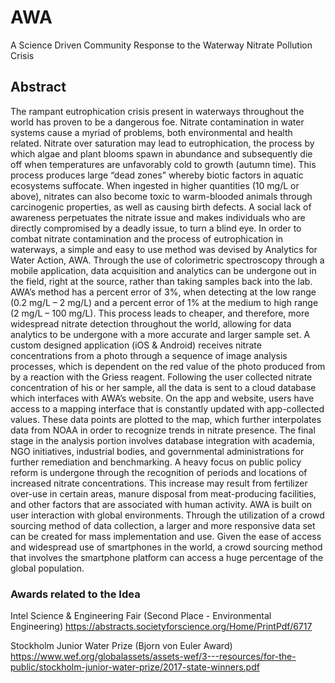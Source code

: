 # AWA
A Science Driven Community Response to the Waterway Nitrate Pollution Crisis

## Abstract

The rampant eutrophication crisis present in waterways throughout the world has proven to be a dangerous foe. Nitrate contamination in water systems cause a myriad of problems, both environmental and health related. Nitrate over saturation may lead to eutrophication, the process by which algae and plant blooms spawn in abundance and subsequently die off when temperatures are unfavorably cold to growth (autumn time). This process produces large “dead zones” whereby biotic factors in aquatic ecosystems suffocate. When ingested in higher quantities (10 mg/L or above), nitrates can also become toxic to warm-blooded animals through carcinogenic properties, as well as causing birth defects. A social lack of awareness perpetuates the nitrate issue and makes individuals who are directly compromised by a deadly issue, to turn a blind eye.
In order to combat nitrate contamination and the process of eutrophication in waterways, a simple and easy to use method was devised by Analytics for Water Action, AWA. Through the use of colorimetric spectroscopy through a mobile application, data acquisition and analytics can be undergone out in the field, right at the source, rather than taking samples back into the lab. AWA’s method has a percent error of 3%, when detecting at the low range (0.2 mg/L – 2 mg/L) and a percent error of 1% at the medium to high range (2 mg/L – 100 mg/L). This process leads to cheaper, and therefore, more widespread nitrate detection throughout the world, allowing for data analytics to be undergone with a more accurate and larger sample set.
A custom designed application (iOS & Android) receives nitrate concentrations from a photo through a sequence of image analysis processes, which is dependent on the red value of the photo produced from by a reaction with the Griess reagent. Following the user collected nitrate concentration of his or her sample, all the data is sent to a cloud database which interfaces with AWA’s website. On the app and website, users have access to a mapping interface that is constantly updated with app-collected values. These data points are plotted to the map, which further interpolates data from NOAA in order to recognize trends in nitrate presence.
The final stage in the analysis portion involves database integration with academia, NGO initiatives, industrial bodies, and governmental administrations for further remediation and benchmarking. A heavy focus on public policy reform is undergone through the recognition of periods and locations of increased nitrate concentrations. This increase may result from fertilizer over-use in certain areas, manure disposal from meat-producing facilities, and other factors that are associated with human activity.
AWA is built on user interaction with global environments. Through the utilization of a crowd sourcing method of data collection, a larger and more responsive data set can be created for mass implementation and use. Given the ease of access and widespread use of smartphones in the world, a crowd sourcing method that involves the smartphone platform can access a huge percentage of the global population.



### Awards related to the Idea
Intel Science & Engineering Fair (Second Place - Environmental Engineering)
https://abstracts.societyforscience.org/Home/PrintPdf/6717

Stockholm Junior Water Prize (Bjorn von Euler Award)
https://www.wef.org/globalassets/assets-wef/3---resources/for-the-public/stockholm-junior-water-prize/2017-state-winners.pdf
